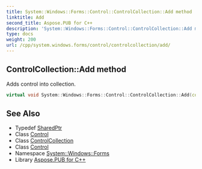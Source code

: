 ```yaml
---
title: System::Windows::Forms::Control::ControlCollection::Add method
linktitle: Add
second_title: Aspose.PUB for C++
description: 'System::Windows::Forms::Control::ControlCollection::Add method. Adds control into collection in C++.'
type: docs
weight: 200
url: /cpp/system.windows.forms/control/controlcollection/add/
---
```

## ControlCollection::Add method


Adds control into collection.

```cpp
virtual void System::Windows::Forms::Control::ControlCollection::Add(const System::SharedPtr<Control> &value) override
```

## See Also

* Typedef [SharedPtr](../../../../system/sharedptr/)
* Class [Control](../../)
* Class [ControlCollection](../)
* Class [Control](../../)
* Namespace [System::Windows::Forms](../../../)
* Library [Aspose.PUB for C++](../../../../)
